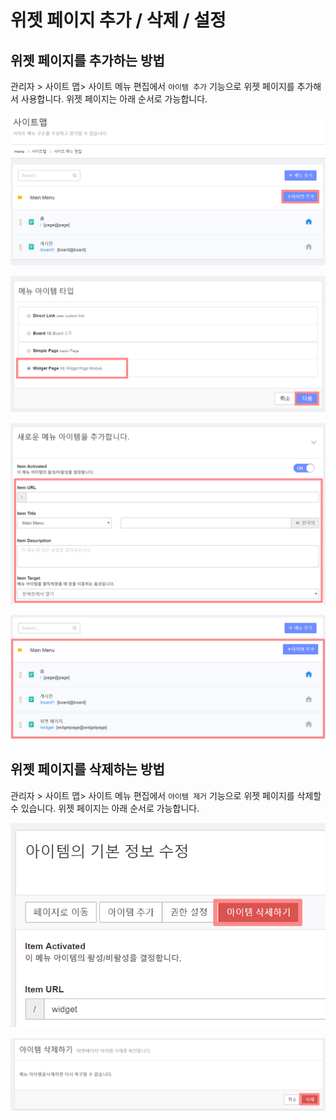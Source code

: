 # 위젯 페이지 추가 / 삭제 / 설정

## 위젯 페이지를 추가하는 방법

관리자 &gt; 사이트 맵&gt; 사이트 메뉴 편집에서 `아이템 추가` 기능으로 위젯 페이지를 추가해서 사용합니다. 위젯 페이지는 아래 순서로 가능합니다.

![&#xC704;&#xC82F; &#xD398;&#xC774;&#xC9C0;&#xB97C; &#xCD94;&#xAC00;&#xD558;&#xB824;&#xB294; &#xBA54;&#xB274;&#xC758; &#xC544;&#xC774;&#xD15C; &#xCD94;&#xAC00;&#xB97C; &#xD074;&#xB9AD;&#xD574;&#xC8FC;&#xC138;&#xC694;.](../../../../../.gitbook/assets/simple1%20%281%29.PNG)

![Widget Page&#xB97C; &#xD074;&#xB9AD;&#xD6C4; &#xB2E4;&#xC74C;&#xC744; &#xD074;&#xB9AD;&#xD574;&#xC8FC;&#xC138;&#xC694;.](../../../../../.gitbook/assets/ad2.PNG)

![&#xC704;&#xC82F;&#xD398;&#xC774;&#xC9C0;&#xC758; ID, &#xC774;&#xB984;, &#xC124;&#xBA85;&#xC744; &#xC785;&#xB825;&#xD558;&#xACE0; &#xD14C;&#xB9C8; &#xC124;&#xC815;&#xD6C4; &#xB4F1;&#xB85D;&#xC744; &#xB204;&#xB974;&#xBA74;,](../../../../../.gitbook/assets/simple3_1.PNG)

![&#xB180;&#xB78D;&#xAC8C;&#xB3C4; &#xCD94;&#xAC00; &#xC644;&#xB8CC;!](../../../../../.gitbook/assets/ad4.PNG)

## 위젯 페이지를 삭제하는 방법

관리자 &gt; 사이트 맵&gt; 사이트 메뉴 편집에서 `아이템 제거` 기능으로 위젯 페이지를 삭제할 수 있습니다. 위젯 페이지는 아래 순서로 가능합니다.

![&#xC0AD;&#xC81C;&#xD560; &#xC704;&#xC82F;&#xC758; &#xC774;&#xB984;&#xC744; &#xD074;&#xB9AD;&#xD6C4; &#xC0C1;&#xB2E8;&#xC758; &#xC544;&#xC774;&#xD15C; &#xC0AD;&#xC81C;&#xD558;&#xAE30;&#xB97C; &#xD074;&#xB9AD;&#xD574;&#xC8FC;&#xC138;&#xC694;.](../../../../../.gitbook/assets/wd1.PNG)

![&#xC0AD;&#xC81C; &#xD560; &#xC2DC;&#xC758; &#xC720;&#xC758;&#xC0AC;&#xD56D;&#xC5D0; &#xB3D9;&#xC758;&#xD55C;&#xB2E4;&#xBA74; &#xC0AD;&#xC81C; &#xBC84;&#xD2BC;&#xC744; &#xB20C;&#xB7EC;&#xC8FC;&#xC138;&#xC694;. &#xC0AD;&#xC81C; &#xC644;&#xB8CC;!](../../../../../.gitbook/assets/wd2.PNG)

